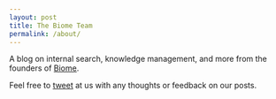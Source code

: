 ```yaml
---
layout: post
title: The Biome Team
permalink: /about/
---
```


A blog on internal search, knowledge management, and more from the founders of [Biome](https://trybiome.com).

Feel free to [tweet](https://twitter.com/trybiome) at us with any thoughts or feedback on our posts.

